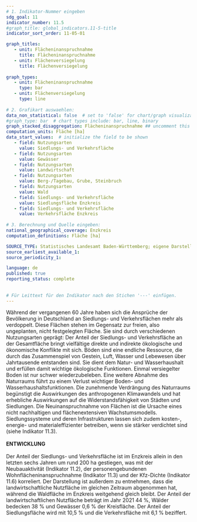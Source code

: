 ```yaml
---
# 1. Indikator-Nummer eingeben 
sdg_goal: 11
indicator_number: 11.5
#graph_title: global_indicators.11-5-title
indicator_sort_order: 11-05-01

graph_titles:
   - unit: Flächeninanspruchnahme
     title: Flächeninanspruchnahme
   - unit: Flächenversiegelung
     title: Flächenversiegelung
  
graph_types:
   - unit: Flächeninanspruchnahme
     type: bar
   - unit: Flächenversiegelung
     type: line
 
# 2. Grafikart auswaehlen: 
data_non_statistical: false  # set to 'false' for chart/graph visualization 
#graph_type: bar  # chart types include: bar, line, binary 
graph_stacked_disaggregation: Flächeninanspruchnahme ## uncomment this line for stacked bars. eplace 'Geschlecht' with the field of aggregation. 
computation_units: Fläche [ha] 
data_start_values:  # initialize the field to be shown  
   - field: Nutzungsarten
     value: Siedlungs- und Verkehrsfläche
   - field: Nutzungsarten
     value: Gewässer
   - field: Nutzungsarten
     value: Landwirtschaft
   - field: Nutzungsarten
     value: Berg-/Tagebau, Grube, Steinbruch
   - field: Nutzungsarten
     value: Wald
   - field: Siedlungs- und Verkehrsfläche
     value: Siedlungsfläche Enzkreis
   - field: Siedlungs- und Verkehrsfläche
     value: Verkehrsfläche Enzkreis
   
# 3. Berechnung und Quelle eingeben: 
national_geographical_coverage: Enzkreis
computation_definitions: Fläche [ha] 

SOURCE_TYPE: Statistisches Landesamt Baden-Württemberg; eigene Darstellung  # data source  
source_earliest_available_1: 
source_periodicity_1: 

language: de   
published: true 
reporting_status: complete
 
 
# Für Leittext für den Indikator nach den Stichen '---' einfügen. 
---
```

Während der vergangenen 60 Jahre haben sich die Ansprüche der Bevölkerung in Deutschland an Siedlungs- und Verkehrsflächen mehr als verdoppelt. Diese Flächen stehen im Gegensatz zur freien, also ungeplanten, nicht festgelegten Fläche. Sie sind durch verschiedenen Nutzungsarten geprägt: Der Anteil der Siedlungs- und Verkehrsfläche an der Gesamtfläche bringt vielfältige direkte und indirekte ökologische und ökonomische Konflikte mit sich. Böden sind eine endliche Ressource, die durch das Zusammenspiel von Gestein, Luft, Wasser und Lebewesen über Jahrtausende entstanden sind. Sie dient dem Natur- und Wasserhaushalt und erfüllen damit wichtige ökologische Funktionen. Einmal versiegelter Boden ist nur schwer wiederzubeleben. Eine weitere Abnahme des Naturraums führt zu einem Verlust wichtiger Boden- und Wasserhaushaltsfunktionen. Die zunehmende Verdrängung des Naturraums begünstigt die Auswirkungen des anthropogenen Klimawandels und hat erhebliche Auswirkungen auf die Widerstandsfähigkeit von Städten und Siedlungen. Die Neuinanspruchnahme von Flächen ist die Ursache eines nicht nachhaltigen und flächenextensiven Wachstumsmodells. Siedlungssysteme und deren Infrastrukturen lassen sich zudem kosten-, energie- und materialeffizienter betreiben, wenn sie stärker verdichtet sind (siehe Indikator 11.3). <br>
<br>
**ENTWICKLUNG** <br>
<br>
Der Anteil der Siedlungs- und Verkehrsfläche ist im Enzkreis allein in den letzten sechs Jahren um rund 200 ha gestiegen, was mit der Neubauaktivität (Indikator 11.2), der personengebundenen Wohnflächeninanspruchnahme (Indikator 11.3) und der Kfz-Dichte (Indikator 11.6) korreliert. Der Darstellung ist außerdem zu entnehmen, dass die landwirtschaftliche Nutzfläche im gleichen Zeitraum abgenommen hat, während die Waldfläche im Enzkreis weitgehend gleich bleibt. Der Anteil der landwirtschaftlichen Nutzfläche beträgt im Jahr 2021 44 %, Wälder bedecken 38 % und Gewässer 0,6 % der Kreisfläche. Der Anteil der Siedlungsfläche wird mit 10,5 % und die Verkehrsfläche mit 6,1 % beziffert.
